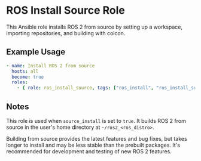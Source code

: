 # ROS Install Source Role

This Ansible role installs ROS 2 from source by setting up a workspace, importing repositories, and building with colcon.

## Example Usage

```yaml
- name: Install ROS 2 from source
  hosts: all
  become: true
  roles:
    - { role: ros_install_source, tags: ["ros_install", "ros_install_source"] }
```

## Notes

This role is used when `source_install` is set to `true`. It builds ROS 2 from source in the user's home directory at `~/ros2_<ros_distro>`.

Building from source provides the latest features and bug fixes, but takes longer to install and may be less stable than the prebuilt packages. It's recommended for development and testing of new ROS 2 features.
